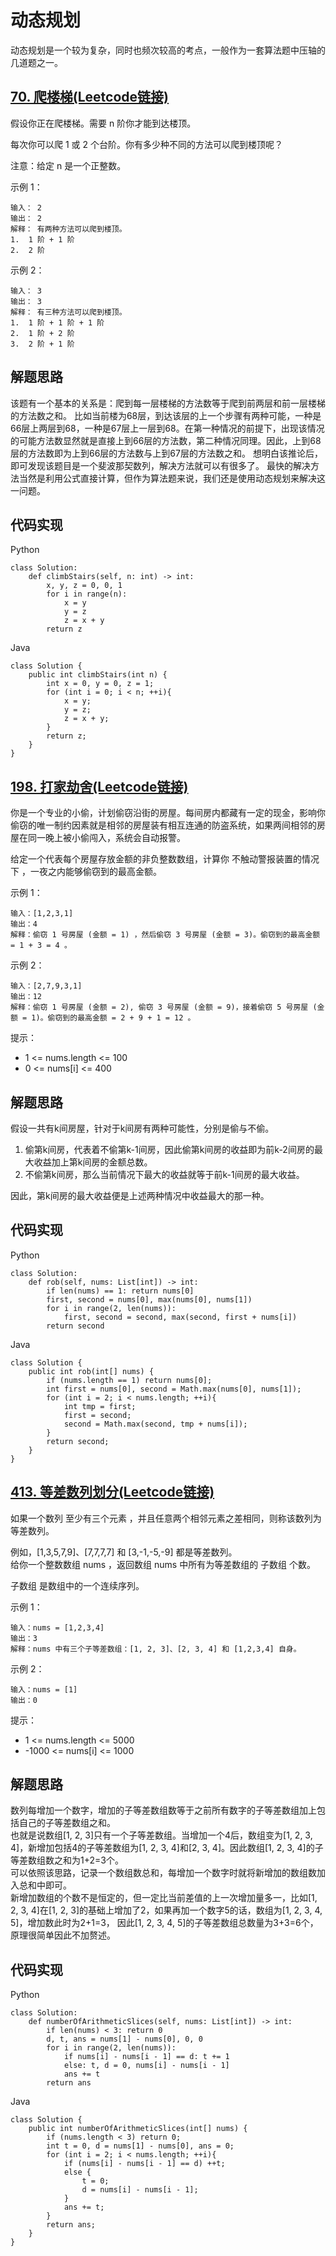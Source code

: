# 动态规划
动态规划是一个较为复杂，同时也频次较高的考点，一般作为一套算法题中压轴的几道题之一。
## [70. 爬楼梯(Leetcode链接)](https://leetcode-cn.com/problems/climbing-stairs/)
假设你正在爬楼梯。需要 n 阶你才能到达楼顶。

每次你可以爬 1 或 2 个台阶。你有多少种不同的方法可以爬到楼顶呢？

注意：给定 n 是一个正整数。

示例 1：
```
输入： 2
输出： 2
解释： 有两种方法可以爬到楼顶。
1.  1 阶 + 1 阶
2.  2 阶
```
示例 2：
```
输入： 3
输出： 3
解释： 有三种方法可以爬到楼顶。
1.  1 阶 + 1 阶 + 1 阶
2.  1 阶 + 2 阶
3.  2 阶 + 1 阶
```
## 解题思路
该题有一个基本的关系是：爬到每一层楼梯的方法数等于爬到前两层和前一层楼梯的方法数之和。
比如当前楼为68层，到达该层的上一个步骤有两种可能，一种是66层上两层到68，一种是67层上一层到68。在第一种情况的前提下，出现该情况的可能方法数显然就是直接上到66层的方法数，第二种情况同理。因此，上到68层的方法数即为上到66层的方法数与上到67层的方法数之和。
想明白该推论后，即可发现该题目是一个斐波那契数列，解决方法就可以有很多了。
最快的解决方法当然是利用公式直接计算，但作为算法题来说，我们还是使用动态规划来解决这一问题。

## 代码实现
Python
```
class Solution:
    def climbStairs(self, n: int) -> int:
        x, y, z = 0, 0, 1
        for i in range(n):
            x = y
            y = z
            z = x + y
        return z
```
Java
```
class Solution {
    public int climbStairs(int n) {
        int x = 0, y = 0, z = 1;
        for (int i = 0; i < n; ++i){
            x = y;
            y = z;
            z = x + y;
        }
        return z;
    }
}
```
## [198. 打家劫舍(Leetcode链接)](https://leetcode-cn.com/problems/house-robber/)
你是一个专业的小偷，计划偷窃沿街的房屋。每间房内都藏有一定的现金，影响你偷窃的唯一制约因素就是相邻的房屋装有相互连通的防盗系统，如果两间相邻的房屋在同一晚上被小偷闯入，系统会自动报警。

给定一个代表每个房屋存放金额的非负整数数组，计算你 不触动警报装置的情况下 ，一夜之内能够偷窃到的最高金额。

示例 1：
```
输入：[1,2,3,1]  
输出：4  
解释：偷窃 1 号房屋 (金额 = 1) ，然后偷窃 3 号房屋 (金额 = 3)。偷窃到的最高金额 = 1 + 3 = 4 。  
```
示例 2：
```
输入：[2,7,9,3,1]  
输出：12  
解释：偷窃 1 号房屋 (金额 = 2), 偷窃 3 号房屋 (金额 = 9)，接着偷窃 5 号房屋 (金额 = 1)。偷窃到的最高金额 = 2 + 9 + 1 = 12 。  
```
提示：
* 1 <= nums.length <= 100
* 0 <= nums[i] <= 400
## 解题思路
假设一共有k间房屋，针对于k间房有两种可能性，分别是偷与不偷。  
1. 偷第k间房，代表着不偷第k-1间房，因此偷第k间房的收益即为前k-2间房的最大收益加上第k间房的金额总数。  
2. 不偷第k间房，那么当前情况下最大的收益就等于前k-1间房的最大收益。  

因此，第k间房的最大收益便是上述两种情况中收益最大的那一种。  

## 代码实现
Python
```
class Solution:
    def rob(self, nums: List[int]) -> int:
        if len(nums) == 1: return nums[0]
        first, second = nums[0], max(nums[0], nums[1])
        for i in range(2, len(nums)):
            first, second = second, max(second, first + nums[i])
        return second
```
Java
```
class Solution {
    public int rob(int[] nums) {
        if (nums.length == 1) return nums[0];
        int first = nums[0], second = Math.max(nums[0], nums[1]);
        for (int i = 2; i < nums.length; ++i){
            int tmp = first;
            first = second;
            second = Math.max(second, tmp + nums[i]);
        }
        return second;
    }
}
```
## [413. 等差数列划分(Leetcode链接)](https://leetcode-cn.com/problems/arithmetic-slices/)
如果一个数列 至少有三个元素 ，并且任意两个相邻元素之差相同，则称该数列为等差数列。

例如，[1,3,5,7,9]、[7,7,7,7] 和 [3,-1,-5,-9] 都是等差数列。  
给你一个整数数组 nums ，返回数组 nums 中所有为等差数组的 子数组 个数。  

子数组 是数组中的一个连续序列。

示例 1：
```
输入：nums = [1,2,3,4]
输出：3
解释：nums 中有三个子等差数组：[1, 2, 3]、[2, 3, 4] 和 [1,2,3,4] 自身。
```
示例 2：
```
输入：nums = [1]
输出：0
```
提示：
* 1 <= nums.length <= 5000
* -1000 <= nums[i] <= 1000

## 解题思路
数列每增加一个数字，增加的子等差数组数等于之前所有数字的子等差数组加上包括自己的子等差数组之和。  
也就是说数组[1, 2, 3]只有一个子等差数组。当增加一个4后，数组变为[1, 2, 3, 4]，新增加包括4的子等差数组为[1, 2, 3, 4]和[2, 3, 4]。因此数组[1, 2, 3, 4]的子等差数组数之和为1+2=3个。  
可以依照该思路，记录一个数组数总和，每增加一个数字时就将新增加的数组数加入总和中即可。  
新增加数组的个数不是恒定的，但一定比当前差值的上一次增加量多一，比如[1, 2, 3, 4]在[1, 2, 3]的基础上增加了2，如果再加一个数字5的话，数组为[1, 2, 3, 4, 5]，增加数此时为2+1=3， 因此[1, 2, 3, 4, 5]的子等差数组总数量为3+3=6个，原理很简单因此不加赘述。  

## 代码实现
Python
```
class Solution:
    def numberOfArithmeticSlices(self, nums: List[int]) -> int:
        if len(nums) < 3: return 0
        d, t, ans = nums[1] - nums[0], 0, 0
        for i in range(2, len(nums)):
            if nums[i] - nums[i - 1] == d: t += 1
            else: t, d = 0, nums[i] - nums[i - 1]
            ans += t
        return ans
```
Java
```
class Solution {
    public int numberOfArithmeticSlices(int[] nums) {
        if (nums.length < 3) return 0;
        int t = 0, d = nums[1] - nums[0], ans = 0;
        for (int i = 2; i < nums.length; ++i){
            if (nums[i] - nums[i - 1] == d) ++t;
            else {
                t = 0;
                d = nums[i] - nums[i - 1];
            }
            ans += t;
        }
        return ans;
    }
}
```
